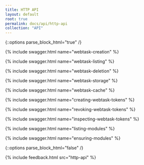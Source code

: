 ```yaml
---
title: HTTP API
layout: default
root: true
permalink: docs/api/http-api
collection: "API"
--- 
```


{::options parse_block_html="true" /}

{% include swagger.html name="webtask-creation" %}

{% include swagger.html name="webtask-listing" %}

{% include swagger.html name="webtask-deletion" %}

{% include swagger.html name="webtask-storage" %}

{% include swagger.html name="webtask-cache" %}

{% include swagger.html name="creating-webtask-tokens" %}

{% include swagger.html name="revoking-webtask-tokens" %}

{% include swagger.html name="inspecting-webtask-tokens" %}

{% include swagger.html name="listing-modules" %}

{% include swagger.html name="ensuring-modules" %}

{::options parse_block_html="false" /}

{% include feedback.html src="http-api" %}